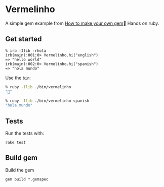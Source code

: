 # Vermelinho

A simple gem example from [How to make your own gem](https://guides.rubygems.org/make-your-own-gem/)💎 Hands on ruby.

## Get started

```shell
% irb -Ilib -rhola
irb(main):001:0> Vermelinho.hi("english")
=> "hello world"
irb(main):002:0> Vermelinho.hi("spanish")
=> "hola mundo"
```

Use the `bin`:

```bash
% ruby -Ilib ./bin/vermelinho
"🤷‍️"

% ruby -Ilib ./bin/vermelinho spanish
"hola mundo"
```


## Tests

Run the tests with:

```shell
rake test
```

## Build gem

Build the gem

```shell
gem build *.gemspec
```
